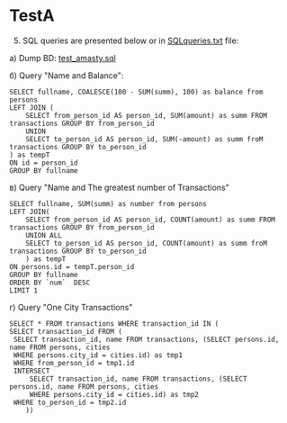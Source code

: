 # TestA

5. SQL queries are presented below or in [SQLqueries.txt](SQLqueries.txt) file: <br>

a) Dump BD: [test_amasty.sql](test_amasty.sql)  <br>

б) Query "Name and Balance":

    SELECT fullname, COALESCE(100 - SUM(summ), 100) as balance from persons
    LEFT JOIN (
        SELECT from_person_id AS person_id, SUM(amount) as summ FROM transactions GROUP BY from_person_id
        UNION
        SELECT to_person_id AS person_id, SUM(-amount) as summ froM transactions GROUP BY to_person_id
    ) as tempT
    ON id = person_id
    GROUP BY fullname
    
в) Query "Name and The greatest number of Transactions"

    SELECT fullname, SUM(summ) as number from persons
    LEFT JOIN(
	    SELECT from_person_id AS person_id, COUNT(amount) as summ FROM transactions GROUP BY from_person_id
	    UNION ALL
	    SELECT to_person_id AS person_id, COUNT(amount) as summ froM transactions GROUP BY to_person_id
	    ) as tempT
    ON persons.id = tempT.person_id
    GROUP BY fullname  
    ORDER BY `num`  DESC
    LIMIT 1

г) Query "One City Transactions"

    SELECT * FROM transactions WHERE transaction_id IN (
    SELECT transaction_id FROM (
   	 SELECT transaction_id, name FROM transactions, (SELECT persons.id, name FROM persons, cities 
  	 WHERE persons.city_id = cities.id) as tmp1
   	 WHERE from_person_id = tmp1.id
  	 INTERSECT
    	 SELECT transaction_id, name FROM transactions, (SELECT persons.id, name FROM persons, cities 
    	 WHERE persons.city_id = cities.id) as tmp2
   	 WHERE to_person_id = tmp2.id
    	))
